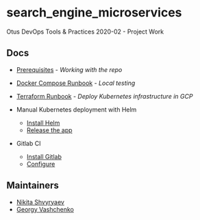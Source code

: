 # search_engine_microservices

Otus DevOps Tools & Practices 2020-02 - Project Work

## Docs

- [Prerequisites](./docs/Prerequisites.md) -
  _Working with the repo_

- [Docker Compose Runbook](./docs/Docker-compose-runbook.md) -
  _Local testing_

- [Terraform Runbook](./docs/Terraform-runbook.md) -
  _Deploy Kubernetes infrastructure in GCP_

- Manual Kubernetes deployment with Helm
  - [Install Helm](./docs/Helm-installation.md)
  - [Release the app](./docs/Helm-charts-running.mdKubernetes)

- Gitlab CI
  - [Install Gitlab](./docs/Gitlab-CI-installation.md)
  - [Configure](./docs/Gitlab-CI-configuration.md)

## Maintainers

 - [Nikita Shvyryaev](https://github.com/nshvyryaev)
 - [Georgy Vashchenko](https://github.com/gvashchenkolineate)
